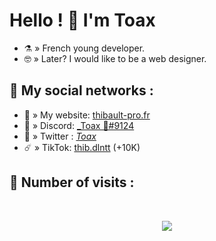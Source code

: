 # Hello ! 👋  I'm Toax

- ⚗️ » French young developer.
- 🤓 » Later? I would like to be a web designer.

## 🌊 My social networks :
- 🔱 » My website: [thibault-pro.fr](https://thibault-pro.fr/)
- 🤖 » Discord: [_Toax 🥀#9124](https://discord.com/users/750793433257476146)
- 🐤 » Twitter : [_Toax_](https://twitter.com/_Toax_)
- ☄️ » TikTok: [thib.dlntt](https://tiktok.com/@thib.dlntt) (+10K)

## 🌟 Number of visits :

<p>&nbsp;</p>

<p align="center"> 
  <img src="https://profile-counter.glitch.me/Weyzox/count.svg" />
</p>

